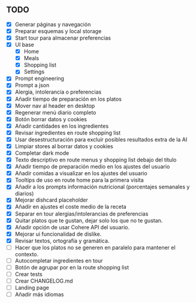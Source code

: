 ## TODO

- [x] Generar páginas y navegación
- [x] Preparar esquemas y local storage
- [x] Start tour para almacenar preferencias
- [x] UI base
  - [x] Home
  - [x] Meals
  - [x] Shopping list
  - [x] Settings
- [x] Prompt engineering
- [x] Prompt a json
- [x] Alergia, intolerancia o preferencias
- [x] Añadir tiempo de preparación en los platos
- [x] Mover nav al header en desktop
- [x] Regenerar menú diario completo
- [x] Botón borrar datos y cookies
- [x] Añadir cantidades en los ingredientes
- [x] Revisar ingredientes en route shopping list
- [x] Usar desestructuración para excluir posibles resultados extra de la AI
- [x] Limpiar stores al borrar datos y cookies
- [x] Completar dark mode
- [x] Texto descriptivo en route menus y shopping list debajo del título
- [x] Añadir tiempo de preparación medio en los ajustes del usuario
- [x] Añadir comidas a visualizar en los ajustes del usuario
- [x] Tooltips de uso en route home para la primera visita
- [x] Añadir a los prompts información nutricional (porcentajes semanales y diarios)
- [x] Mejorar dishcard placeholder
- [x] Añadir en ajustes el coste medio de la receta
- [x] Separar en tour alergias/intolerancias de preferencias
- [x] Quitar platos que te gustan, dejar solo los que no te gustan.
- [x] Añadir opción de usar Cohere API del usuario.
- [x] Mejorar ui funcionalidad de dislike.
- [x] Revisar textos, ortografía y gramática.
- [ ] Hacer que los platos no se generen en paralelo para mantener el contexto.
- [ ] Autocompletar ingredientes en tour
- [ ] Botón de agrupar por en la route shopping list
- [ ] Crear tests
- [ ] Crear CHANGELOG.md
- [ ] Landing page
- [ ] Añadir más idiomas
